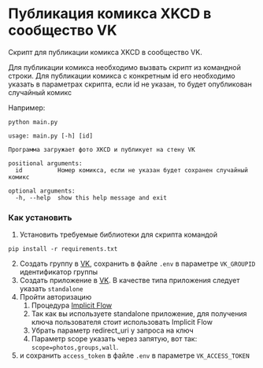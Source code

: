 # Публикация комикса XKCD в сообщество VK

Скрипт для публикации комикса XKCD в сообщество VK.

Для публикации комикса необходимо вызвать скрипт из командной строки. Для публикации комикса с конкретным id его необходимо указать в параметрах скрипта, если id не указан, то будет опубликован случайный комикс

Например:

```commandline
python main.py
```

```commandline
usage: main.py [-h] [id]                                                   
                                                                           
Программа загружает фото XKCD и публикует на стену VK                      
                                                                           
positional arguments:                                                      
  id          Номер комикса, если не указан будет сохранен случайный комикс
                                                                           
optional arguments:                                                        
  -h, --help  show this help message and exit 

```

### Как установить

1. Установить требуемые библиотеки для скрипта командой 
```
pip install -r requirements.txt
```
2. Создать группу в [VK](https://vk.com/groups?tab=admin), сохранить в файле `.env` в параметре `VK_GROUPID` идентификатор группы
3. Создать приложение в [VK](https://vk.com/dev). В качестве типа приложения следует указать `standalone` 
4. Пройти авторизацию
   1. Процедура [Implicit Flow](https://vk.com/dev/implicit_flow_user) 
   2. Так как вы используете standalone приложение, для получения ключа пользователя стоит использовать Implicit Flow 
   3. Убрать параметр redirect_uri у запроса на ключ 
   4. Параметр scope указать через запятую, вот так: `scope=photos,groups,wall`.
5. и сохранить `access_token` в файле `.env` в параметре `VK_ACCESS_TOKEN`
